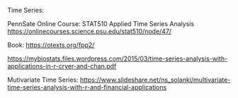 Time Series:

PennSate Online Course:
STAT510 Applied Time Series Analysis
https://onlinecourses.science.psu.edu/stat510/node/47/

Book:
https://otexts.org/fpp2/

https://mybiostats.files.wordpress.com/2015/03/time-series-analysis-with-applications-in-r-cryer-and-chan.pdf



Mutivariate Time Series: https://www.slideshare.net/ns_solanki/multivariate-time-series-analysis-with-r-and-financial-applications
